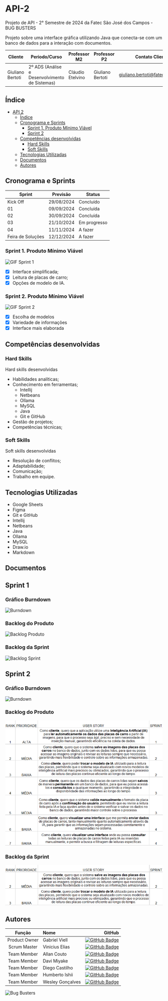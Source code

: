 # API-2

Projeto de API - 2° Semestre de 2024 da Fatec São José dos Campos - BUG BUSTERS

Projeto sobre uma interface gráfica utilizando Java que conecta-se com um banco de dados para a interação com documentos.

| Cliente          | Periodo/Curso                                  | Professor M2      | Professor P2     | Contato Cliente                    |
| ---------------- | ---------------------------------------------- | ----------------- | ---------------- | ---------------------------------- |
| Giuliano Bertoti | 2º ADS (Análise e Desenvolvimento de Sistemas) | Cláudio Etelvino  | Giuliano Bertoti | <giuliano.bertoti@fatec.sp.gov.br> |

## Índice

- [API 2](#API-2)
  - [Índice](#índice)
  - [Cronograma e Sprints](#cronograma-e-sprints)
    - [Sprint 1. Produto Mínimo Viável](#sprint-1-produto-mínimo-viável)
    - [Sprint 2](#sprint-2)
  - [Competências desenvolvidas](#competências-desenvolvidas)
    - [Hard Skills](#hard-skills)
    - [Soft Skills](#soft-skills)
  - [Tecnologias Utilizadas](#tecnologias-utilizadas)
  - [Documentos](#documentos)
  - [Autores](#autores)

## Cronograma e Sprints

| Sprint            | Previsão   | Status       |
| ----------------- | ---------- | ------------ |
| Kick Off          | 29/08/2024 | Concluído    |
| 01                | 09/09/2024 | Concluída    |
| 02                | 30/09/2024 | Concluída    |
| 03                | 21/10/2024 | Em progresso |
| 04                | 11/11/2024 | A fazer      |
| Feira de Soluções | 12/12/2024 | A fazer      |

### Sprint 1. Produto Mínimo Viável

![GIF Sprint 1](images/GifSprint1.gif)
- [x] Interface simplificada;
- [x] Leitura de placas de carro;
- [x] Opções de modelo de IA.

### Sprint 2. Produto Mínimo Viável

![GIF Sprint 2](images/GifSprint2.gif)
- [x] Escolha de modelos
- [x] Variedade de informações
- [x] Interface mais elaborada

## Competências desenvolvidas

### Hard Skills

Hard skills desenvolvidas

- Habilidades analíticas;
- Conhecimento em ferramentas;
  - Intellij
  - Netbeans
  - Ollama
  - MySQL
  - Java
  - Git e GitHub
- Gestão de projetos;
- Competências técnicas;

### Soft Skills

Soft skills desenvolvidas

- Resolução de conflitos;
- Adaptabilidade;
- Comunicação;
- Trabalho em equipe.

## Tecnologias Utilizadas

<!-- ![Tecnologias utilizadas](./docs/tecnologias-utilizadas.png) -->

- Google Sheets
- Figma
- Git e GitHub
- Intellij
- Netbeans
- Java
- Ollama
- MySQL
- Draw.io
- Markdown

## Documentos

## Sprint 1

### Gráfico Burndown

![Burndown](images/BurndownS1.png)

### Backlog do Produto

![Backlog Produto](images/BacklogProduto.png)

### Backlog da Sprint

![Backlog Sprint](images/BacklogS1.png)

## Sprint 2

### Gráfico Burndown

![Burndown](images/BurndownS1.png)

### Backlog do Produto

![Backlog Produto](images/BacklogNovo.png)

### Backlog da Sprint

![Backlog Sprint](images/BacklogSprint2.png)

<!-- ## Veja Também

[Como Contribuir](./CONTRIBUTING.md) para você que quer contribuir no desenvolvimento desse projeto.

[Manual do Usuário](./docs/manual.md) para você que quer entender como utilizar o nosso site. -->

## Autores

|    Função     | Nome             |                                                                                                                                               GitHub |
| :-----------: | :--------------- | ---------------------------------------------------------------------------------------------------------------------------------------------------: |
| Product Owner | Gabriel Viell       |   [![GitHub Badge](https://img.shields.io/badge/GitHub-111217?style=flat-square&logo=github&logoColor=white)](https://github.com/GabrielViellCastilho) |
| Scrum Master  | Vinicius Elias      |   [![GitHub Badge](https://img.shields.io/badge/GitHub-111217?style=flat-square&logo=github&logoColor=white)](https://github.com/ViniElias)            |
|  Team Member  | Allan Couto         |   [![GitHub Badge](https://img.shields.io/badge/GitHub-111217?style=flat-square&logo=github&logoColor=white)](https://github.com/allancouto)           |
|  Team Member  | Davi Miyake         |   [![GitHub Badge](https://img.shields.io/badge/GitHub-111217?style=flat-square&logo=github&logoColor=white)](https://github.com/DaviMBDev)            |
|  Team Member  | Diego Castilho      |   [![GitHub Badge](https://img.shields.io/badge/GitHub-111217?style=flat-square&logo=github&logoColor=white)](https://github.com/DigoCast)             |
|  Team Member  | Humberto Ishii      |   [![GitHub Badge](https://img.shields.io/badge/GitHub-111217?style=flat-square&logo=github&logoColor=white)](https://github.com/HumbertoIshii)        |
|  Team Member  | Wesley Gonçalves    |   [![GitHub Badge](https://img.shields.io/badge/GitHub-111217?style=flat-square&logo=github&logoColor=white)](https://github.com/WesleyGoncalves)      |

![Bug Busters](images/bug-busters-logo-black.jpg)
